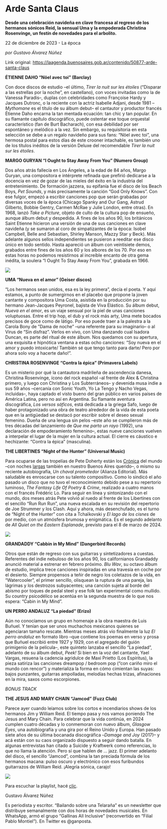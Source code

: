 # Arde Santa Claus

**Desde una celebración navideña en clave francesa al regreso de los hermanos sónicos Reid, la sensual Uma y la empoderada Christina Rosenvinge, un festín de novedades para el arbolito.**

22 de diciembre de 2023 - La época

_por Gustavo Álvarez Núñez_

Link original: https://laagenda.buenosaires.gob.ar/contenido/50877-arde-santa-claus



**ÉTIENNE DAHO “Nöel avec toi” (Barclay)**




Con doce discos de estudio –el último, *Tirer la nuit sur les étoiles* (“Disparar a las estrellas por la noche”, en castellano), con voces invitadas como la de Vanessa Paradis–, duplas con celebridades como Françoise Hardy y Jacques Dutronc, o la reciente con la actriz Isabelle Adjani, desde 1981 –*Mythomane* es el título de su álbum debut– el cantautor y productor francés Étienne Daho encarna la tan mentada ecuación: tan chic y tan popular. En su flamante capítulo discográfico, puede ostentar ese toque orquestal característico (fan de Burt Bacharach), con esa debilidad por ser espontáneo y melódico a la vez. Sin embargo, su requisitoria en esta selección se debe a un regalo navideño para sus fans: “Nöel avec toi”, una hermosa postal para estos días de este crooner intachable, es también uno de los títulos inéditos de la versión Deluxe del recomendable *Tirer la nuit sur les étoiles*.




**MARGO GURYAN “I Ought to Stay Away From You” (Numero Group)**




Dos años atrás fallecía en Los Ángeles, a la edad de 84 años, Margo Guryan, una compositora e intérprete refinada que prefirió dedicarse a la docencia en vez de gozar de las mieles del éxito en la industria del entretenimiento. De formación jazzera, su epifanía fue el disco de los Beach Boys, *Pet Sounds*, y más precisamente la canción “God Only Knows”. Con ese fulgor, empezó a escribir canciones pop que serán grabadas por diversas voces de la época (Chicago Spanky and Our Gang, Astrud Gilberto, Bobbie Gentry, Carmen McRae y Julie London, entre otras). En 1968, lanzó *Take a Picture*, objeto de culto de la cultura pop de ensueño, aunque álbum debut y despedida. A fines de los años 90, los británicos Saint Etienne hicieron una versión de una de sus canciones en clave navideña (y se sumaron al coro de simpatizantes de la época: Isobel Campbell, Belle and Sebastian, Shirley Manson, Mazzy Star y Beck). Más adelante algunos sellos independientes se pusieron a reeditar ese disco único en todo sentido. Hasta apareció un álbum con veintisiete demos, grabados entre fines de los años 60 y los albores de los 70. Por eso en estas horas no podemos resistirnos al increíble encanto de otra gema inédita, la soulera “I Ought To Stay Away From You”, grabada en 1966.




![](https://cdn.feater.me/files/images/3337063/fa721850-b85b-4d29-93c0-40287b57c2d2.jpeg)




**UMA “Nueva en el amor” (Geiser discos)**




“Los hermanos sean unidos, esa es la ley primera”, decía el poeta. Y aquí estamos, a punto de sumergirnos en el placebo que propone la joven cantante y compositora Uma Costa, asistida en la producción por su hermano Jean-Jacques Peyronel, bajista de Viva Elástico. Su álbum debut, *Nueva en el amor*, es un viaje sensual por la piel de unas canciones voluptuosas. Entre el trip hop, el dub y el rock más arty, Uma mete bocados precisos de goce como de látigo. Por eso puede traer a la palestra a la Carola Bony de ”Dama de noche” –una referente para su imaginario– o al Virus de “Sin disfraz”. Verlos en vivo, con Uma danzando cual Isadora Duncan, es parte del ritual de este álbum. Nos quedamos con su apertura, una exquisita e hipnótica ventana a estas ocho canciones: “Soy nueva en el amor y puedo intoxicarte/ También sé que tengo tanto para darte/ Pero por ahora solo voy a hacerte daño!”.




**CHRISTINA ROSENVINGE “Contra la épica” (Primavera Labels)**




Es un misterio por qué la cantautora madrileña de ascendencia danesa, Christina Rosenvinge, ícono del rock español –al frente de Álex & Christina primero, y luego con Christina y Los Subterráneos– y devenida musa indie a sus 59 años –cercanía con Sonic Youth, Yo La Tengo y Nacho Vegas, incluidas–, haya captado el visto bueno del gran público en varios países de América Latina, pero no así en Argentina. Su flamante aventura discográfica, *Los versos sáficos*, está dedicada a la griega Safo, luego de haber protagonizado una obra de teatro alrededor de la vida de esta poeta que en la antigüedad se destacó por escribir sobre el deseo sexual femenino. Dueña de una lengua sin pelos –este año se cumplieron más de tres décadas del lanzamiento de *Que me parta un rayo* (1992), una declaración de empoderamiento femenino–, estas nueve canciones vuelven a interpelar el lugar de la mujer en la cultura actual. El cierre es cáustico e hechizante: “Contra la épica” (masculina).




**THE LIBERTINES “Night of the Hunter” (Universal Music)**




Para ocuparse de las tropelías de Pete Doherty están los [Crónica](https://www.eldiario.es/cultura/musica/desquiciante-vida-pete-doherty_1_10734888.html) del mundo –con noches [largas](https://laagenda.tumblr.com/post/152250097140/insomnio-bondiola-y-rocanrol) también en nuestro Buenos Aires querido–, o mismo su reciente autobiografía, *Un chaval prometedor* (Alianza Editorial). Más saludable es enroscarse con su talento compositivo. Como lo sindicó el año pasado un disco que no tuvo el reconocimiento debido pese a su repertorio luminoso, *The Fantasy Life Of Poetry & Crime*, realizado a cuatro manos con el francés Frédéric Lo. Para seguir en línea y sintonizando con el mundo, dos meses atrás Pete volvió al ruedo al frente de los Libertines con el sencillo “Run Run Run”, una nueva escalada en su revisión del repertorio de Joe Strummer y los Clash. Aquí y ahora, más desenchufado, es el turno de “Night of the Hunter” con cita a Tchaïkovski y *El lago de los cisnes* de por medio, con un atmósfera brumosa y enigmática. Es el segundo adelanto de *All Quiet on the Eastern Esplanade*, previsto para el 8 de marzo de 2024.




![](https://cdn.feater.me/files/images/3337057/6c21aec1-5d94-441e-81f7-1408e9f8f190.jpg)




**GRANDADDY “Cabbin in My Mind” (Dangerbird Records)**




Otros que están de regreso con sus guitarras y sintetizadores a cuestas. Referentes del indie nebuloso de los años 90, los californianos Grandaddy anunció material a estrenar en febrero próximo. *Blu Wav*, su octavo álbum de estudio, implica trece canciones inspiradas en una travesía en coche por el desierto. Siempre propensos a teñir de negro los coletazos de la vida, en “Watercooler”, el primer sencillo, olisquean la ruptura de una pareja, las lágrimas y los destrozos subyacentes; una canción sujeta al borde del abismo por toques de pedal steel y ese folk tan experimental como mullido. Su country psicodélico se acentúa en la segunda muestra de lo que nos espera: “Cabin in My Mind”.




**UN PERRO ANDALUZ “La piedad” (Erizo)**




Aún no conocíamos un grupo en homenaje a la obra maestra de Luis Buñuel. Y tenían que ser unos muchachos mexicanos quienes se agenciaran tamaño rescate. Mientras meses atrás vio finalmente la luz *El perro andaluz* en formato libro –que contiene los poemas en verso y prosa que Buñuel escribió entre 1927 y 1929, con el agregado del guión primigenio de la película–, este quinteto lanzaba el sencillo “La piedad”, adelanto de su álbum debut, *Peek!* Si bien en la voz del cantante, Yael Vargas, resuena la cadencia agridulce de Maxi Prietto (Los Espíritus), la pieza satiriza las canciones dreampop / bedroom pop (“con cariño miro el mundo con rencor”) y materializa la forma en cómo cimientan las suyas: bajos punzantes, guitarras ampolladas, melodías hechas trizas, afinaciones en la mira, saxos como escorpiones.




*BONUS TRACK*




**THE JESUS AND MARY CHAIN “Jamcod” (Fuzz Club)**




Parece ayer cuando leíamos sobre los cortos e incendiarios shows de los hermanos Jim y William Reid. El tiempo pasa y nos vamos poniendo The Jesus and Mary Chain. Para celebrar que la vida continúa, en 2024 cumplen cuatro décadas y lo conmemoran con nuevo álbum, *Glasgow Eyes*, una autobiografía y una gira por el Reino Unido y Europa. Han pasado siete años de su última bocanada discográfica –*Damage and Joy* (2017)– y acá están con su caos organizado dispuesto a seguir dando batalla. En algunas entrevistas han citado a Suicide y Kraftwerk como referencias, lo que no llama la atención. Pero sí que hablen de … jazz. El primer adelanto del disco, el sencillo “Jamcod”, combina la tan preciada fórmula de los hermanos macana: pulso oscuro y electrónico con esos furibundos guitarrazos de William Reid. ¡Alegría sónica, carajo!




![](https://cdn.feater.me/files/images/3337067/2ea86c14-fd06-4a30-9d46-89f78014b744.jpg)




Para escuchar la playlist, hacé [clic](https://open.spotify.com/embed/playlist/6Rip4jBzdbmehtFQ1mQasF?utm_source=generator).




Gustavo Álvarez Núñez




Es periodista y escritor. “Bailando sobre una Telaraña” es un newsletter que distribuye semanalmente con dos horas de novedades musicales. En WhatsApp, armó el grupo “Gallinas All Inclusive” (reconvertido en “Filial Pablo Montiel”). En Twitter es @ganposta.



